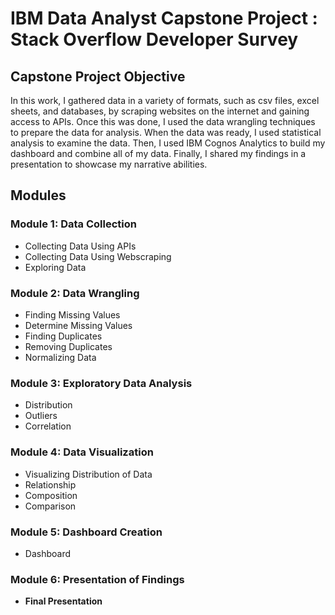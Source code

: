 # IBM Data Analyst Capstone Project : Stack Overflow Developer Survey

## Capstone Project Objective

In this work, I gathered data in a variety of formats, such as csv files, excel sheets, and databases, by scraping websites on the internet and gaining access to APIs. Once this was done, I used the data wrangling techniques to prepare the data for analysis. When the data was ready, I used statistical analysis to examine the data. Then, I used IBM Cognos Analytics to build my dashboard and combine all of my data. Finally, I shared my findings in a presentation to showcase my narrative abilities.


## Modules

### Module 1: Data Collection
- Collecting Data Using APIs
- Collecting Data Using Webscraping
- Exploring Data


### Module 2: Data Wrangling
- Finding Missing Values
- Determine Missing Values
- Finding Duplicates
- Removing Duplicates
- Normalizing Data


### Module 3: Exploratory Data Analysis
- Distribution
- Outliers
- Correlation


### Module 4: Data Visualization
- Visualizing Distribution of Data
- Relationship
- Composition
- Comparison


### Module 5: Dashboard Creation
- Dashboard


### Module 6: Presentation of Findings
- **Final Presentation**
